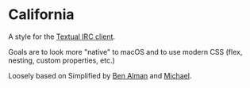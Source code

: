 # California

A style for the [Textual IRC client](https://www.codeux.com/textual/).

Goals are to look more "native" to macOS and to use modern CSS (flex, nesting,
custom properties, etc.)

Loosely based on Simplified by [Ben Alman](https://github.com/cowboy) and
[Michael](https://github.com/emsquared).
